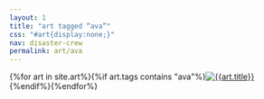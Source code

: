 ```yaml
---
layout: 1
title: "art tagged “ava”"
css: "#art{display:none;}"
nav: disaster-crew
permalink: art/ava
---
```

<div id="gallery">{%for art in site.art%}{%if art.tags contains "ava"%}<a href="{%include url.html%}{{art.url}}"><img src="{%include url.html%}/assets/img/art/{{art.date|date:"%F"}}-tn{%if art.multi%}-ava{%endif%}.jpg" alt="{{art.title}}"/></a>{%endif%}{%endfor%}</div>